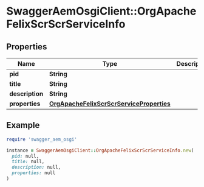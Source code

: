 # SwaggerAemOsgiClient::OrgApacheFelixScrScrServiceInfo

## Properties

| Name | Type | Description | Notes |
| ---- | ---- | ----------- | ----- |
| **pid** | **String** |  | [optional] |
| **title** | **String** |  | [optional] |
| **description** | **String** |  | [optional] |
| **properties** | [**OrgApacheFelixScrScrServiceProperties**](OrgApacheFelixScrScrServiceProperties.md) |  | [optional] |

## Example

```ruby
require 'swagger_aem_osgi'

instance = SwaggerAemOsgiClient::OrgApacheFelixScrScrServiceInfo.new(
  pid: null,
  title: null,
  description: null,
  properties: null
)
```


